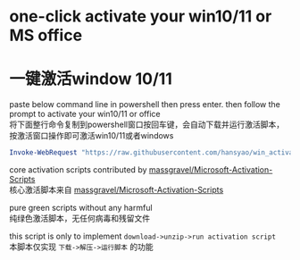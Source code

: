 # one-click activate your win10/11 or MS office
# 一键激活window 10/11

paste below command line in powershell then press enter. then follow the prompt to activate your win10/11 or office \
将下面整行命令复制到powershell窗口按回车键，会自动下载并运行激活脚本，按激活窗口操作即可激活win10/11或者windows
```PowerShell 
Invoke-WebRequest "https://raw.githubusercontent.com/hansyao/win_activate/main/win_activate.ps1" | .\win_activate.ps1
```

core activation scripts contributed by [massgravel/Microsoft-Activation-Scripts](https://github.com/massgravel/Microsoft-Activation-Scripts) \
核心激活脚本来自 [massgravel/Microsoft-Activation-Scripts](https://github.com/massgravel/Microsoft-Activation-Scripts)

pure green scripts without any harmful \
纯绿色激活脚本，无任何病毒和残留文件

this script is only to implement `download->unzip->run activation script` \
本脚本仅实现 `下载->解压->运行脚本` 的功能
